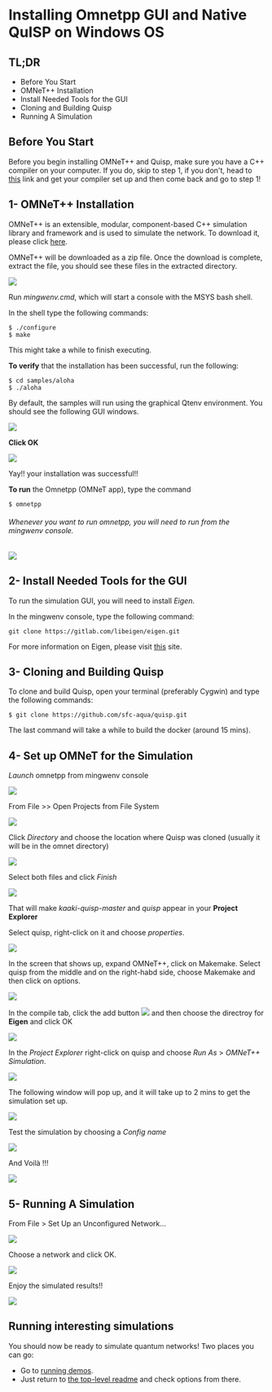 # Installing Omnetpp GUI and Native QuISP on Windows OS

## TL;DR
* Before You Start
* OMNeT++ Installation
* Install Needed Tools for the GUI
* Cloning and Building Quisp 
* Running A Simulation


## Before You Start
Before you begin installing OMNeT++ and Quisp, make sure you have a C++ compiler on your computer. If you do, skip to step 1, if you don't, head to [this](https://www.tutorialspoint.com/How-do-I-set-up-C-Cplusplus-on-Eclipse-in-Windows) link and get your compiler set up and then come back and go to step 1!


## 1- OMNeT++ Installation

OMNeT++ is an extensible, modular, component-based C++ simulation library and framework and is used to simulate the network. To download it, please click [here](https://omnetpp.org/download/).

OMNeT++ will be downloaded as a zip file. Once the download is complete, extract the file, you should see these files in the extracted directory.

![](https://i.imgur.com/YuSTF1u.png)





Run *mingwenv.cmd*, which will start a console with the MSYS bash shell.

In the shell type the following commands:

```
$ ./configure
$ make
```

This might take a while to finish executing. 

**To verify** that the installation has been successful, run the following:

```
$ cd samples/aloha
$ ./aloha
```

By default, the samples will run using the graphical Qtenv environment. You should see the following GUI windows.

![](https://i.imgur.com/77vk5iY.jpg)


**Click OK**


![](https://i.imgur.com/HqdskWt.jpg)



Yay!! your installation was successful!!

**To run** the Omnetpp (OMNeT app), type the command
```
$ omnetpp
```

###### Whenever you want to run omnetpp, you will need to run from the mingwenv console.


![](https://i.imgur.com/5ROa7qu.jpg)


## 2- Install Needed Tools for the GUI
To run the simulation GUI, you will need to install *Eigen*.

In the mingwenv console, type the following command:
```
git clone https://gitlab.com/libeigen/eigen.git
```
For more information on Eigen, please visit [this](http://eigen.tuxfamily.org/index.php?title=Main_Page) site.


## 3- Cloning and Building Quisp

To clone and build Quisp, open your terminal (preferably Cygwin) and type the following commands:
```
$ git clone https://github.com/sfc-aqua/quisp.git
```
The last command will take a while to build the docker (around 15 mins).

## 4- Set up OMNeT for the Simulation

*Launch* omnetpp from mingwenv console


![](https://i.imgur.com/ZU98fNh.jpg)


From File >> Open Projects from File System


![](https://i.imgur.com/2aMxfLB.jpg)


Click *Directory* and choose the location where Quisp was cloned (usually it will be in the omnet directory)


![](https://i.imgur.com/gTIq3ow.jpg)


Select both files and click *Finish*


![](https://i.imgur.com/IviUq2n.jpg)


That will make *kaaki-quisp-master* and *quisp* appear in your **Project Explorer** 

Select quisp, right-click on it and choose *properties*.


![](https://i.imgur.com/8HK3ddW.jpg)


In the screen that shows up, expand OMNeT++, click on Makemake.
Select quisp from the middle and on the right-habd side, choose Makemake and then click on options. 


![](https://i.imgur.com/JSHw1cO.jpg)


In the compile tab, click the add button ![](https://i.imgur.com/pvVkc8f.jpg)
and then choose the directroy for **Eigen** and click OK


![](https://i.imgur.com/koTDUzd.jpg)


In the *Project Explorer* right-click on quisp and choose *Run As* > *OMNeT++ Simulation*.


![](https://i.imgur.com/hGuJE1u.jpg)



The following window will pop up, and it will take up to 2 mins to get the simulation set up.


![](https://i.imgur.com/KIjrKvB.jpg)



Test the simulation by choosing a *Config name*


![](https://i.imgur.com/h3zut9d.jpg)



And Voilà !!! 


![](https://i.imgur.com/mH7C1gH.jpg)



## 5- Running A Simulation

From File > Set Up an Unconfigured Network...


![](https://i.imgur.com/0jFI8hB.jpg)



Choose a network and click OK.

![](https://i.imgur.com/dUOFO2n.jpg)



Enjoy the simulated results!!

![](https://i.imgur.com/ht6bIH1.jpg)


## Running interesting simulations

You should now be ready to simulate quantum networks!  Two places
you can go:

* Go to [running demos](running-demos.md).
* Just return to [the top-level readme](../README.md) and check
  options from there.
